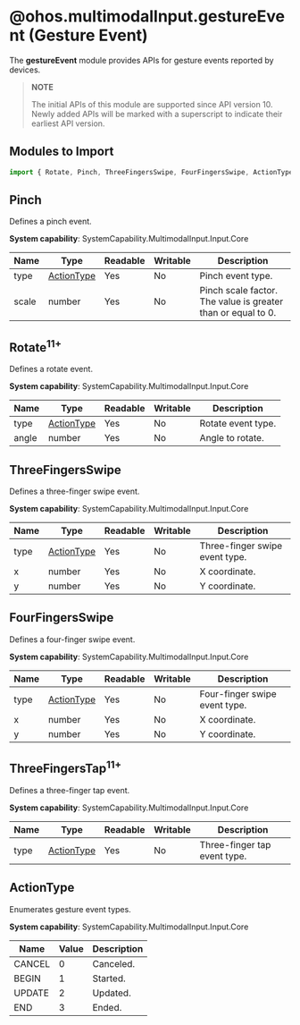 # @ohos.multimodalInput.gestureEvent (Gesture Event)

The **gestureEvent** module provides APIs for gesture events reported by devices.

>  **NOTE**
>
> The initial APIs of this module are supported since API version 10. Newly added APIs will be marked with a superscript to indicate their earliest API version.

## Modules to Import

```js
import { Rotate, Pinch, ThreeFingersSwipe, FourFingersSwipe, ActionType } from '@kit.InputKit';
```

## Pinch

Defines a pinch event.

**System capability**: SystemCapability.MultimodalInput.Input.Core

| Name            | Type       | Readable  | Writable  | Description                                      |
| -------------- | ----------- | ---- | ---- | ---------------------------------------- |
| type         | [ActionType](#actiontype)   | Yes   | No   | Pinch event type.                                  |
| scale        | number      | Yes   | No   | Pinch scale factor. The value is greater than or equal to 0.                            |

## Rotate<sup>11+</sup>

Defines a rotate event.

**System capability**: SystemCapability.MultimodalInput.Input.Core

| Name            | Type       | Readable  | Writable  | Description                                      |
| -------------- | ----------- | ---- | ---- | ---------------------------------------- |
| type | [ActionType](#actiontype)   | Yes   | No   | Rotate event type.                                  |
| angle | number      | Yes   | No   | Angle to rotate.                            |

## ThreeFingersSwipe

Defines a three-finger swipe event.

**System capability**: SystemCapability.MultimodalInput.Input.Core

| Name            | Type       | Readable  | Writable  | Description                                      |
| -------------- | ----------- | ---- | ---- | ---------------------------------------- |
| type         | [ActionType](#actiontype)   | Yes   | No   | Three-finger swipe event type.                                  |
| x        | number      | Yes   | No   | X coordinate.                            |
| y        | number      | Yes   | No   | Y coordinate.                            |

## FourFingersSwipe

Defines a four-finger swipe event.

**System capability**: SystemCapability.MultimodalInput.Input.Core

| Name            | Type       | Readable  | Writable  | Description                                      |
| -------------- | ----------- | ---- | ---- | ---------------------------------------- |
| type         | [ActionType](#actiontype)   | Yes   | No   | Four-finger swipe event type.                                  |
| x        | number      | Yes   | No   | X coordinate.                            |
| y        | number      | Yes   | No   | Y coordinate.                            |

## ThreeFingersTap<sup>11+</sup>

Defines a three-finger tap event.

**System capability**: SystemCapability.MultimodalInput.Input.Core

| Name              | Type                     | Readable| Writable| Description            |
| ------------------ | ------------------------- | ---- | ---- | ---------------- |
| type | [ActionType](#actiontype) | Yes  | No  | Three-finger tap event type.|

## ActionType

Enumerates gesture event types.

**System capability**: SystemCapability.MultimodalInput.Input.Core

| Name       | Value | Description            |
| ----------- | --- | --------------- |
| CANCEL      | 0   | Canceled.            |
| BEGIN       | 1   | Started.        |
| UPDATE      | 2   | Updated.        |
| END         | 3   | Ended.        |
